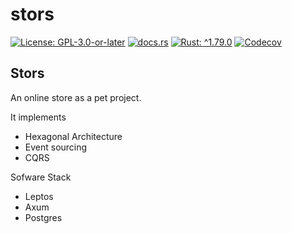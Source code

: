 <!-- cargo-sync-rdme title [[ -->
# stors
<!-- cargo-sync-rdme ]] -->
<!-- cargo-sync-rdme badge [[ -->
[![License: GPL-3.0-or-later](https://img.shields.io/crates/l/stors.svg?style=flat-square)](#license)
[![docs.rs](https://img.shields.io/docsrs/stors.svg?logo=docs.rs&style=flat-square)](https://docs.rs/stors)
[![Rust: ^1.79.0](https://img.shields.io/badge/rust-^1.79.0-93450a.svg?logo=rust&style=flat-square)](https://doc.rust-lang.org/cargo/reference/manifest.html#the-rust-version-field)
[![Codecov](https://img.shields.io/codecov/c/github/pmenuettang/stors.svg?label=codecov&logo=codecov&style=flat-square)](https://codecov.io/gh/pmenuettang/stors)
<!-- cargo-sync-rdme ]] -->
<!-- cargo-sync-rdme rustdoc [[ -->
## Stors

An online store as a pet project.

It implements

* Hexagonal Architecture
* Event sourcing
* CQRS

Sofware Stack

* Leptos
* Axum
* Postgres
<!-- cargo-sync-rdme ]] -->

